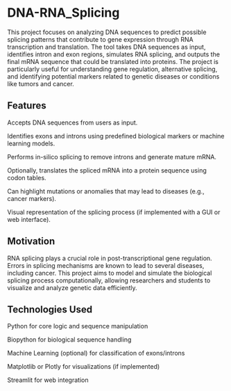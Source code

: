 # DNA-RNA_Splicing
This project focuses on analyzing DNA sequences to predict possible splicing patterns that contribute to gene expression through RNA transcription and translation. The tool takes DNA sequences as input, identifies intron and exon regions, simulates RNA splicing, and outputs the final mRNA sequence that could be translated into proteins. The project is particularly useful for understanding gene regulation, alternative splicing, and identifying potential markers related to genetic diseases or conditions like tumors and cancer.

## Features
Accepts DNA sequences from users as input.

Identifies exons and introns using predefined biological markers or machine learning models.

Performs in-silico splicing to remove introns and generate mature mRNA.

Optionally, translates the spliced mRNA into a protein sequence using codon tables.

Can highlight mutations or anomalies that may lead to diseases (e.g., cancer markers).

Visual representation of the splicing process (if implemented with a GUI or web interface).

## Motivation
RNA splicing plays a crucial role in post-transcriptional gene regulation. Errors in splicing mechanisms are known to lead to several diseases, including cancer. This project aims to model and simulate the biological splicing process computationally, allowing researchers and students to visualize and analyze genetic data efficiently.

## Technologies Used
Python for core logic and sequence manipulation

Biopython for biological sequence handling

Machine Learning (optional) for classification of exons/introns

Matplotlib or Plotly for visualizations (if implemented)

Streamlit for web integration
